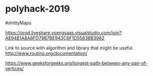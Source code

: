# polyhack-2019

#shittyMaps

https://prod.liveshare.vsengsaas.visualstudio.com/join?AE94B1A8A6FD79B7BE943C6F1D5583BB3982

Link to source with algorithm and library that might be useful.
http://www.routino.org/documentation/

https://www.geeksforgeeks.org/longest-path-between-any-pair-of-vertices/
